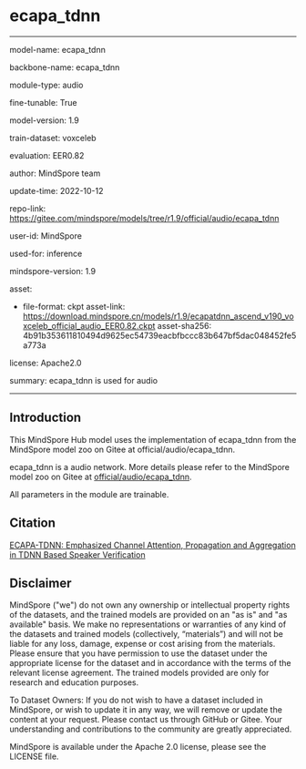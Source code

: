 # ecapa_tdnn

---

model-name: ecapa_tdnn

backbone-name: ecapa_tdnn

module-type: audio

fine-tunable: True

model-version: 1.9

train-dataset: voxceleb

evaluation: EER0.82

author: MindSpore team

update-time: 2022-10-12

repo-link: <https://gitee.com/mindspore/models/tree/r1.9/official/audio/ecapa_tdnn>

user-id: MindSpore

used-for: inference

mindspore-version: 1.9

asset:

-
    file-format: ckpt
    asset-link: <https://download.mindspore.cn/models/r1.9/ecapatdnn_ascend_v190_voxceleb_official_audio_EER0.82.ckpt>
    asset-sha256: 4b91b353611810494d9625ec54739eacbfbccc83b647bf5dac048452fe5a773a

license: Apache2.0

summary: ecapa_tdnn is used for audio

---

## Introduction

This MindSpore Hub model uses the implementation of ecapa_tdnn from the MindSpore model zoo on Gitee at official/audio/ecapa_tdnn.

ecapa_tdnn is a audio network. More details please refer to the MindSpore model zoo on Gitee at [official/audio/ecapa_tdnn](https://gitee.com/mindspore/models/blob/r1.9/official/audio/ecapa_tdnn/README.md).

All parameters in the module are trainable.

## Citation

[ECAPA-TDNN: Emphasized Channel Attention, Propagation and Aggregation in TDNN Based Speaker Verification](https://arxiv.org/pdf/2005.07143.pdf)

## Disclaimer

MindSpore ("we") do not own any ownership or intellectual property rights of the datasets, and the trained models are provided on an "as is" and "as available" basis. We make no representations or warranties of any kind of the datasets and trained models (collectively, “materials”) and will not be liable for any loss, damage, expense or cost arising from the materials. Please ensure that you have permission to use the dataset under the appropriate license for the dataset and in accordance with the terms of the relevant license agreement. The trained models provided are only for research and education purposes.

To Dataset Owners: If you do not wish to have a dataset included in MindSpore, or wish to update it in any way, we will remove or update the content at your request. Please contact us through GitHub or Gitee. Your understanding and contributions to the community are greatly appreciated.

MindSpore is available under the Apache 2.0 license, please see the LICENSE file.
